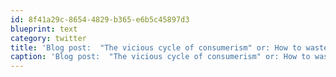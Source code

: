 ```yaml
---
id: 8f41a29c-8654-4829-b365-e6b5c45897d3
blueprint: text
category: twitter
title: 'Blog post:  "The vicious cycle of consumerism" or: How to waste time and money: http://darylchymko.ca/?p=99'
caption: 'Blog post:  "The vicious cycle of consumerism" or: How to waste time and money: http://darylchymko.ca/?p=99'
---
```

